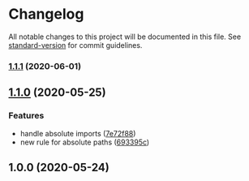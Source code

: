 # Changelog

All notable changes to this project will be documented in this file. See [standard-version](https://github.com/conventional-changelog/standard-version) for commit guidelines.

### [1.1.1](https://github.com/freckstergit/eslint-plugin-import-root/compare/v1.1.0...v1.1.1) (2020-06-01)

## [1.1.0](https://github.com/freckstergit/eslint-plugin-import-root/compare/v1.0.0...v1.1.0) (2020-05-25)


### Features

* handle absolute imports ([7e72f88](https://github.com/freckstergit/eslint-plugin-import-root/commit/7e72f8881b8b78ec067e1a3b67777db17a49413c))
* new rule for absolute paths ([693395c](https://github.com/freckstergit/eslint-plugin-import-root/commit/693395ce1f659ae9691e69f3d44c3a89d26e9897))

## 1.0.0 (2020-05-24)
